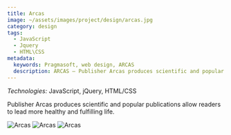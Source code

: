 ```yaml
---
title: Arcas
image: ~/assets/images/project/design/arcas.jpg
category: design
tags:
  - JavaScript
  - Jquery
  - HTML\CSS
metadata:
  keywords: Pragmasoft, web design, ARCAS
  description: ARCAS – Publisher Arcas produces scientific and popular publications allow readers to lead more healthy and fulfilling life. Developed by Pragmasoft
---
```


*Technologies:* JavaScript, jQuery, HTML/CSS

Publisher Arcas produces scientific and popular publications allow readers to lead more healthy and fulfilling life.

![Arcas](~/assets/images/project/design/arcas-1.jpg)
![Arcas](~/assets/images/project/design/arcas-2.jpg)
![Arcas](~/assets/images/project/design/arcas-3.jpg)

